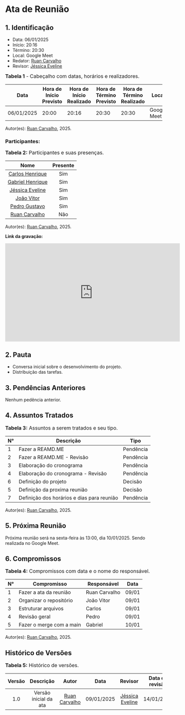 # Ata de Reunião

## 1. Identificação

* Data: 06/01/2025
* Início: 20:16
* Término: 20:30
* Local: Google Meet
* Redator: [Ruan Carvalho](https://github.com/Ruan-Carvalho)
* Revisor: [Jéssica Eveline](https://github.com/xzxjesse)

<font size="3"><p style="text-align: left">**Tabela 1** - Cabeçalho com datas, horários e realizadores.</p></font>

| Data       | Hora de Início Previsto | Hora de Início Realizado | Hora de Término Previsto | Hora de Término Realizado | Local       | Redator     | Revisor |
|------------|--------------------------|--------------------------|--------------------------|---------------------------|-------------|-------------|--------|
| 06/01/2025 | 20:00                    | 20:16                    | 20:30                    | 20:30                     | Google Meet | [Ruan Carvalho](https://github.com/Ruan-Carvalho) | [Jéssica Eveline](https://github.com/xzxjesse) |

Autor(es): [Ruan Carvalho](https://github.com/Ruan-Carvalho), 2025.

### Participantes: 

<font size="3"><p style="text-align: left">**Tabela 2:** Participantes e suas presenças.</p></font>

| Nome | Presente |
|:----------------:|:-:|
| [Carlos Henrique](https://github.com/carlinn1) |Sim|
| [Gabriel Henrique](https://github.com/GHenriqueLima) |Sim|
| [Jéssica Eveline](https://github.com/xzxjesse) |Sim|
| [João Vitor](https://github.com/Jauzimm) |Sim|
| [Pedro Gustavo](https://github.com/PedroGusta) |Sim|
| [Ruan Carvalho](https://github.com/Ruan-Carvalho) |Não|

Autor(es): [Ruan Carvalho](https://github.com/Ruan-Carvalho), 2025.

**Link da gravação:** 

<iframe width="560" height="315" src="https://www.youtube.com/embed/igaGR_eqLNs?si=WKUR-WhtZ3w8ZLTr" title="YouTube video player" frameborder="0" allow="accelerometer; autoplay; clipboard-write; encrypted-media; gyroscope; picture-in-picture; web-share" referrerpolicy="strict-origin-when-cross-origin" allowfullscreen></iframe>

## 2. Pauta

* Conversa inicial sobre o desenvolvimento do projeto.
* Distribuição das tarefas.

## 3. Pendências Anteriores

Nenhum pedência anterior.

## 4. Assuntos Tratados

<font size="3"><p style="text-align: left">**Tabela 3:** Assuntos a serem tratados e seu tipo.</p></font>

| N° | Descrição | Tipo   |
|----|-----------|--------|
| 1  | Fazer a REAMD.ME | Pendência |
| 2  | Fazer a REAMD.ME - Revisão | Pendência |
| 3  | Elaboração do cronograma | Pendência |
| 4  | Elaboração do cronograma - Revisão | Pendência |
| 6  | Definição do projeto | Decisão |
| 5  | Definição da proxima reunião | Decisão |
| 7  | Definição dos horários e dias para reunião | Pendência |

Autor(es): [Ruan Carvalho](https://github.com/Ruan-Carvalho), 2025.

## 5. Próxima Reunião

Próxima reunião será na sexta-feira às 13:00, dia 10/01/2025. Sendo realizada no Google Meet. 

## 6. Compromissos

<font size="3"><p style="text-align: left">**Tabela 4:** Compromissos com data e o nome do responsável.</p></font>

| N° | Compromisso | Responsável | Data |
|----|-------------|-------------|------|
| 1  | Fazer a ata da reunião | Ruan Carvalho | 09/01 |
| 2  | Organizar o repositório | João Vitor | 09/01 |
| 3  | Estruturar arquivos | Carlos | 09/01 |
| 4  | Revisão geral | Pedro | 09/01 |
| 5  | Fazer o merge com a main | Gabriel | 10/01 |

Autor(es): [Ruan Carvalho](https://github.com/Ruan-Carvalho), 2025.

## Histórico de Versões

<font size="3"><p style="text-align: left">**Tabela 5:** Histórico de versões.</p></font>

| Versão |               Descrição                |   Autor    |    Data    |    Revisor     | Data de revisão |
| :----: | :------------------------------------: | :--------: | :--------: | :------------: | :-------------: |
|  1.0   | Versão inicial da ata | [Ruan Carvalho](https://github.com/Ruan-Carvalho) | 09/01/2025 | [Jéssica Eveline](https://github.com/xzxjesse) |     14/01/2025 |
